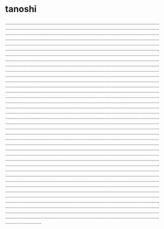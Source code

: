 # tanoshi

.....................................................................................................................................................................................................................................................................................................................................................................................................................................................................................................................................................................................................................................................................................................................................................................................................................................................................................................................................................................................................................................................................................................................................................................................................................................................................................................................................................................................................................................................................................................................................................................................................................................................................................................................................................................................................................................................................................................................................................................................................................................................................................................................................................................................................................................................................................................................................................................................................................................................................................................................................................................................................................................................................................................................................................................................................................................................................................................................................................................................................................................................................................................................................................................................................................................................................................................................................................................................................................................................................................................................................................................................................................................................................................................................................................................................................................................................................................................................................................................................................................................................................................................................................................................................................................................................................................................................................................................................................................................................................................................................................................................................................................................................................................................................................................................................................................................................................................................................................